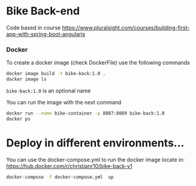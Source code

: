 # Bike Back-end

Code based in course https://www.pluralsight.com/courses/building-first-app-with-spring-boot-angularjs

### Docker
To create a docker image (check DockerFile) use the following commands 
```sh
docker image build -t bike-back:1.0 .
docker image ls
```
``bike-back:1.0`` is an optional name

You can run the image with the next command

```sh
docker run --name bike-container -p 8087:8089 bike-back:1.0
docker ps
```
# Deploy in different environments...

You can use the docker-compose.yml to run the docker image locate in: https://hub.docker.com/r/christianr10/bike-back-v1

```sh
docker-compose -f docker-compose.yml  up
```

